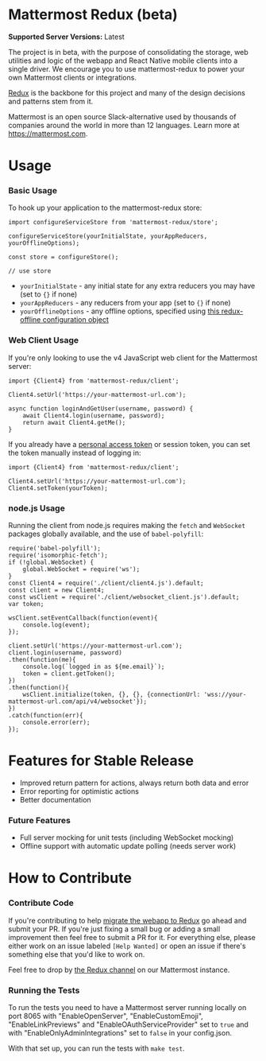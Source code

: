 # Mattermost Redux (beta)

**Supported Server Versions:** Latest

The project is in beta, with the purpose of consolidating the storage, web utilities and logic of the webapp and React Native mobile clients into a single driver. We encourage you to use mattermost-redux to power your own Mattermost clients or integrations.

[Redux](http://redux.js.org/docs/introduction/) is the backbone for this project and many of the design decisions and patterns stem from it.

Mattermost is an open source Slack-alternative used by thousands of companies around the world in more than 12 languages. Learn more at https://mattermost.com.

# Usage

### Basic Usage

To hook up your application to the mattermost-redux store:

```
import configureServiceStore from 'mattermost-redux/store';

configureServiceStore(yourInitialState, yourAppReducers, yourOfflineOptions);

const store = configureStore();

// use store
```

* `yourInitialState` - any initial state for any extra reducers you may have (set to `{}` if none)
* `yourAppReducers` - any reducers from your app (set to `{}` if none)
* `yourOfflineOptions` - any offline options, specified using [this redux-offline configuration object](https://github.com/jevakallio/redux-offline#configuration-object)

### Web Client Usage

If you're only looking to use the v4 JavaScript web client for the Mattermost server:

```
import {Client4} from 'mattermost-redux/client';

Client4.setUrl('https://your-mattermost-url.com');

async function loginAndGetUser(username, password) {
    await Client4.login(username, password);
    return await Client4.getMe();
}

```

If you already have a [personal access token](https://docs.mattermost.com/guides/developer/personal-access-tokens.html) or session token, you can set the token manually instead of logging in:

```
import {Client4} from 'mattermost-redux/client';

Client4.setUrl('https://your-mattermost-url.com');
Client4.setToken(yourToken);
```

### node.js Usage

Running the client from node.js requires making the `fetch` and `WebSocket` packages globally available, and the use of `babel-polyfill`:

```
require('babel-polyfill');
require('isomorphic-fetch');
if (!global.WebSocket) {
    global.WebSocket = require('ws');
}
const Client4 = require('./client/client4.js').default;
const client = new Client4;
const wsClient = require('./client/websocket_client.js').default;
var token;

wsClient.setEventCallback(function(event){
    console.log(event);
});

client.setUrl('https://your-mattermost-url.com');
client.login(username, password)
.then(function(me){
    console.log(`logged in as ${me.email}`);
    token = client.getToken();
})
.then(function(){
    wsClient.initialize(token, {}, {}, {connectionUrl: 'wss://your-mattermost-url.com/api/v4/websocket'});
})
.catch(function(err){
    console.error(err);
});
```

# Features for Stable Release

* Improved return pattern for actions, always return both data and error
* Error reporting for optimistic actions
* Better documentation

### Future Features

* Full server mocking for unit tests (including WebSocket mocking)
* Offline support with automatic update polling (needs server work)

# How to Contribute

### Contribute Code

If you're contributing to help [migrate the webapp to Redux](https://docs.mattermost.com/developer/webapp-to-redux.html) go ahead and submit your PR. If you're just fixing a small bug or adding a small improvement then feel free to submit a PR for it. For everything else, please either work on an issue labeled `[Help Wanted]` or open an issue if there's something else that you'd like to work on.

Feel free to drop by [the Redux channel](https://pre-release.mattermost.com/core/channels/redux) on our Mattermost instance.

### Running the Tests

To run the tests you need to have a Mattermost server running locally on port 8065 with "EnableOpenServer", "EnableCustomEmoji", "EnableLinkPreviews" and "EnableOAuthServiceProvider" set to `true` and with "EnableOnlyAdminIntegrations" set to `false` in your config.json.

With that set up, you can run the tests with `make test`.
